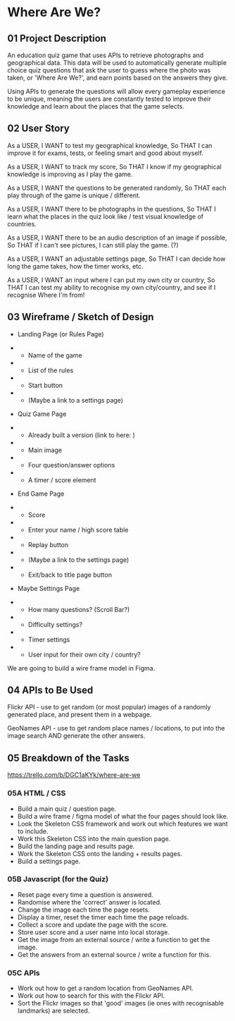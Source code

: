 # Where Are We?

## 01 Project Description
An education quiz game that uses APIs to retrieve photographs and geographical data. This data will be used to automatically generate multiple choice quiz questions that ask the user to guess where the photo was taken, or 'Where Are We?', and earn points based on the answers they give. 

Using APIs to generate the questions will allow every gameplay experience to be unique, meaning the users are constantly tested to improve their knowledge and learn about the places that the game selects. 

## 02 User Story
As a USER, I WANT to test my geographical knowledge,
So THAT I can improve it for exams, tests, or feeling smart and good about myself.

As a USER, I WANT to track my score,
So THAT I know if my geographical knowledge is improving as I play the game.

As a USER, I WANT the questions to be generated randomly,
So THAT each play through of the game is unique / different.

As a USER, I WANT there to be photographs in the questions,
So THAT I learn what the places in the quiz look like / test visual knowledge of countries.

As a USER, I WANT there to be an audio description of an image if possible,
So THAT if I can't see pictures, I can still play the game. (?)

As a USER, I WANT an adjustable settings page,
So THAT I can decide how long the game takes, how the timer works, etc.

As a USER, I WANT an input where I can put my own city or country,
So THAT I can test my ability to recognise my own city/country, and see if I recognise Where I'm from!


## 03 Wireframe / Sketch of Design
- Landing Page (or Rules Page)
- - Name of the game
- - List of the rules
- - Start button
- - (Maybe a link to a settings page)

- Quiz Game Page
- - Already built a version (link to here: )
- - Main image
- - Four question/answer options
- - A timer / score element

- End Game Page
- - Score
- - Enter your name / high score table
- - Replay button
- - (Maybe a link to the settings page)
- - Exit/back to title page button

- Maybe Settings Page
- - How many questions? (Scroll Bar?)
- - Difficulty settings?
- - Timer settings
- - User input for their own city / country? 

We are going to build a wire frame model in Figma. 

## 04 APIs to Be Used
Flickr API - use to get random (or most popular) images of a randomly generated place, and present them in a webpage.

GeoNames API - use to get random place names / locations, to put into the image search AND generate the other answers.

## 05 Breakdown of the Tasks
https://trello.com/b/DGC1aKYk/where-are-we

### 05A HTML / CSS
- Build a main quiz / question page.
- Build a wire frame / figma model of what the four pages should look like.
- Look the Skeleton CSS framework and work out which features we want to include.
- Work this Skeleton CSS into the main question page.
- Build the landing page and results page.
- Work the Skeleton CSS onto the landing + results pages.
- Build a settings page.

### 05B Javascript (for the Quiz)
- Reset page every time a question is answered.
- Randomise where the 'correct' answer is located.
- Change the image each time the page resets.
- Display a timer, reset the timer each time the page reloads.
- Collect a score and update the page with the score.
- Store user score and a user name into local storage.
- Get the image from an external source / write a function to get the image.
- Get the answers from an external source / write a function for this. 

### 05C APIs
- Work out how to get a random location from GeoNames API.
- Work out how to search for this with the Flickr API.
- Sort the Flickr images so that 'good' images (ie ones with recognisable landmarks) are selected.